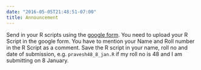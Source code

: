 ```yaml
---
date: "2016-05-05T21:48:51-07:00"
title: Announcement
---
```


Send in your R scripts using the [google form](https://docs.google.com/forms/d/e/1FAIpQLSeb5U4f_v-aBFxaJq3hYgom7O4Gq8WZnqwrHv-5HYoCXVNoKg/viewform?usp=sf_link). You need to upload your R Script in the google form. You have to mention your Name and Roll number in the R Script as a comment. Save the R script in your name, roll no and date of submission, e.g. `pravesh48_8_jan.R` if my roll no is 48 and I am submitting on 8 January.
